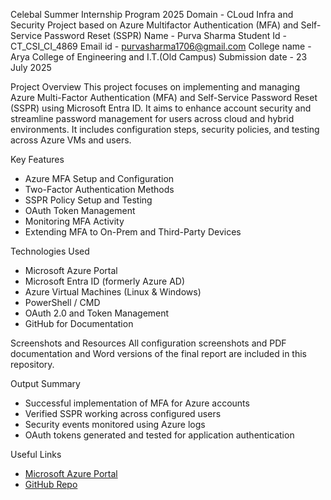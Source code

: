 Celebal Summer Internship Program 2025
Domain - CLoud Infra and Security
Project based on Azure Multifactor Authentication (MFA) and Self-Service Password Reset (SSPR)
Name - Purva Sharma
Student Id - CT_CSI_CI_4869
Email id - purvasharma1706@gmail.com
College name - Arya College of Engineering and I.T.(Old Campus)
Submission date - 23 July 2025

Project Overview
This project focuses on implementing and managing Azure Multi-Factor Authentication (MFA) and Self-Service Password Reset (SSPR) using Microsoft Entra ID.  It aims to enhance account security and streamline password management for users across cloud and hybrid environments. It includes configuration steps, security policies, and testing across Azure VMs and users.

Key Features
- Azure MFA Setup and Configuration
- Two-Factor Authentication Methods
- SSPR Policy Setup and Testing
- OAuth Token Management
- Monitoring MFA Activity
- Extending MFA to On-Prem and Third-Party Devices

Technologies Used
- Microsoft Azure Portal
- Microsoft Entra ID (formerly Azure AD)
- Azure Virtual Machines (Linux & Windows)
- PowerShell / CMD
- OAuth 2.0 and Token Management
- GitHub for Documentation


Screenshots and Resources
All configuration screenshots and PDF documentation and Word versions of the final report are included in this repository.

 Output Summary
- Successful implementation of MFA for Azure accounts
- Verified SSPR working across configured users
- Security events monitored using Azure logs
- OAuth tokens generated and tested for application authentication


Useful Links
- [Microsoft Azure Portal](https://portal.azure.com/)
- [GitHub Repo](https://github.com/Purvaas/CSI-PROJECT---PURVA-SHARMA)

